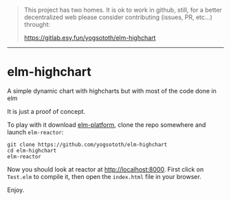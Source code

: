 > This project has two homes.
> It is ok to work in github, still, for a better decentralized web
> please consider contributing (issues, PR, etc...) throught:
>
> https://gitlab.esy.fun/yogsototh/elm-highchart

---


elm-highchart
=============

A simple dynamic chart with highcharts but with most of the code done in elm

It is just a proof of concept.

To play with it download [elm-platform](http://elm-lang.org/Install.elm), 
clone the repo somewhere and launch `elm-reactor`:

~~~
git clone https://github.com/yogsototh/elm-highchart
cd elm-highchart
elm-reactor
~~~

Now you should look at reactor at <http://localhost:8000>.
First click on `Test.elm` to compile it, then open the `index.html` file in your browser.

Enjoy.
